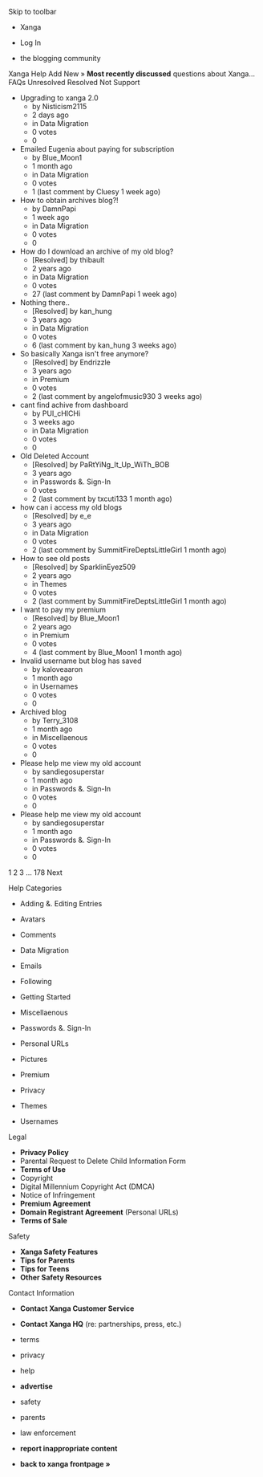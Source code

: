 Skip to toolbar

*   Xanga

*   Log In

*   the blogging community

Xanga Help Add New » **Most recently discussed** questions about Xanga… FAQs Unresolved Resolved Not Support

*   Upgrading to xanga 2.0
    *   by Nisticism2115
    *   2 days ago
    *   in Data Migration
    *   0 votes
    *   0
*   Emailed Eugenia about paying for subscription
    *   by Blue\_Moon1
    *   1 month ago
    *   in Data Migration
    *   0 votes
    *   1 (last comment by Cluesy 1 week ago)
*   How to obtain archives blog?!
    *   by DamnPapi
    *   1 week ago
    *   in Data Migration
    *   0 votes
    *   0
*   How do I download an archive of my old blog?
    *   \[Resolved\] by thibault
    *   2 years ago
    *   in Data Migration
    *   0 votes
    *   27 (last comment by DamnPapi 1 week ago)
*   Nothing there..
    *   \[Resolved\] by kan\_hung
    *   3 years ago
    *   in Data Migration
    *   0 votes
    *   6 (last comment by kan\_hung 3 weeks ago)
*   So basically Xanga isn't free anymore?
    *   \[Resolved\] by Endrizzle
    *   3 years ago
    *   in Premium
    *   0 votes
    *   2 (last comment by angelofmusic930 3 weeks ago)
*   cant find achive from dashboard
    *   by PUI\_cHICHi
    *   3 weeks ago
    *   in Data Migration
    *   0 votes
    *   0
*   Old Deleted Account
    *   \[Resolved\] by PaRtYiNg\_It\_Up\_WiTh\_BOB
    *   3 years ago
    *   in Passwords &. Sign-In
    *   0 votes
    *   2 (last comment by txcuti133 1 month ago)
*   how can i access my old blogs
    *   \[Resolved\] by e\_e
    *   3 years ago
    *   in Data Migration
    *   0 votes
    *   2 (last comment by SummitFireDeptsLittleGirl 1 month ago)
*   How to see old posts
    *   \[Resolved\] by SparklinEyez509
    *   2 years ago
    *   in Themes
    *   0 votes
    *   2 (last comment by SummitFireDeptsLittleGirl 1 month ago)
*   I want to pay my premium
    *   \[Resolved\] by Blue\_Moon1
    *   2 years ago
    *   in Premium
    *   0 votes
    *   4 (last comment by Blue\_Moon1 1 month ago)
*   Invalid username but blog has saved
    *   by kaloveaaron
    *   1 month ago
    *   in Usernames
    *   0 votes
    *   0
*   Archived blog
    *   by Terry\_3108
    *   1 month ago
    *   in Miscellaenous
    *   0 votes
    *   0
*   Please help me view my old account
    *   by sandiegosuperstar
    *   1 month ago
    *   in Passwords &. Sign-In
    *   0 votes
    *   0
*   Please help me view my old account
    *   by sandiegosuperstar
    *   1 month ago
    *   in Passwords &. Sign-In
    *   0 votes
    *   0

1 2 3 ... 178 Next

Help Categories

*   Adding &. Editing Entries
*   Avatars
*   Comments
*   Data Migration
*   Emails
*   Following
*   Getting Started
*   Miscellaenous

*   Passwords &. Sign-In
*   Personal URLs
*   Pictures
*   Premium
*   Privacy
*   Themes
*   Usernames

Legal

*   **Privacy Policy**
*   Parental Request to Delete Child Information Form
*   **Terms of Use**
*   Copyright
*   Digital Millennium Copyright Act (DMCA)
*   Notice of Infringement
*   **Premium Agreement**
*   **Domain Registrant Agreement** (Personal URLs)
*   **Terms of Sale**

Safety

*   **Xanga Safety Features**
*   **Tips for Parents**
*   **Tips for Teens**
*   **Other Safety Resources**

Contact Information

*   **Contact Xanga Customer Service**
*   **Contact Xanga HQ** (re: partnerships, press, etc.)

*   terms
*   privacy
*   help
*   **advertise**

*   safety
*   parents
*   law enforcement
*   **report inappropriate content**

*   **back to xanga frontpage »**